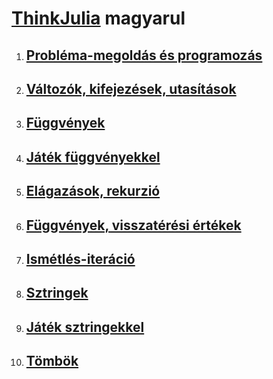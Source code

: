# [ThinkJulia](https://benlauwens.github.io/ThinkJulia.jl/latest/book.html) magyarul

1. ## [Probléma-megoldás és programozás](web/01/fej01.md)
1. ## [Változók, kifejezések, utasítások](web/02/fej02.md)
1. ## [Függvények](web/03/fej03.md)
1. ## [Játék függvényekkel](web/04/fej04.md)
1. ## [Elágazások, rekurzió](web/05/fej05.md)
1. ## [Függvények, visszatérési értékek](web/06/fej06.md)
1. ## [Ismétlés-iteráció](web/07/fej07.md)
1. ## [Sztringek](web/08/fej08.md)
1. ## [Játék sztringekkel](web/09/fej09.md)
1. ## [Tömbök](web/10/fej10.md)
